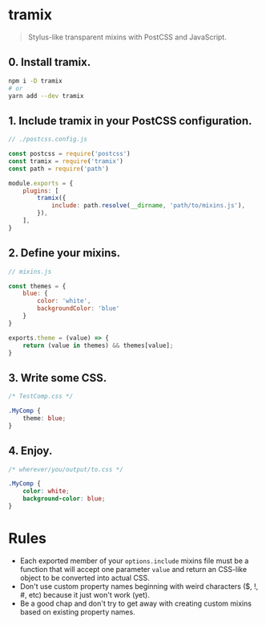 # tramix

> Stylus-like transparent mixins with PostCSS and JavaScript.

## 0. Install tramix.

```bash
npm i -D tramix
# or
yarn add --dev tramix
```

## 1. Include tramix in your PostCSS configuration.

```javascript
// ./postcss.config.js

const postcss = require('postcss')
const tramix = require('tramix')
const path = require('path')

module.exports = {
    plugins: [
        tramix({
            include: path.resolve(__dirname, 'path/to/mixins.js'),
        }),
    ],
}
```

## 2. Define your mixins.

```javascript
// mixins.js

const themes = {
	blue: {
		color: 'white',
		backgroundColor: 'blue'
	}
}

exports.theme = (value) => {
	return (value in themes) && themes[value];
}
```

## 3. Write some CSS.

```css
/* TestComp.css */

.MyComp {
	theme: blue;
}
```

## 4. Enjoy.

```css
/* wherever/you/output/to.css */

.MyComp {
	color: white;
	background-color: blue;
}
```

# Rules

- Each exported member of your `options.include` mixins file must be a function that will accept one parameter `value` and return an CSS-like object to be converted into actual CSS.
- Don't use custom property names beginning with weird characters ($, !, #, etc) because it just won't work (yet).
- Be a good chap and don't try to get away with creating custom mixins based on existing property names.